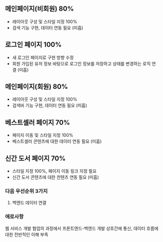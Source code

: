 ## 메인페이지(비회원) 80%
  - 레이아웃 구성 및 스타일 지정 100%
  - 검색 기능 구현, 데이터 연동 필요 (미흡)

## 로그인 페이지 100%
  - 새 로그인 페이지로 구현 방향 수정
  - 회원 가입된 유저 정보 바탕으로 로그인 정보를 저장하고 상태를 변경하는 로직 연결 (미흡)

## 메인페이지(회원) 80%
  - 레이아웃 구성 및 스타일 지정 100%
  - 검색바 기능 구현, 데이터 연동 필요 (미흡)

## 베스트셀러 페이지 70%
  - 페이지 이동 및 스타일 지정 100%
  - 베스트셀러 콘텐츠에 대한 데이터 연동 필요 (미흡)

## 신간 도서 페이지 70%
  - 스타일 지정 100%, 페이지 이동 링크 지정 필요
  - 신간 도서 콘텐츠에 대한 컨텐츠 연동 필요 (미흡)
  
### 다음 우선순위 3가지
1. 백엔드 데이터 연결

### 애로사항
웹 서비스 개발 협업의 과정에서 프론트엔드-백엔드 개발 상호간에 통신, 데이터 흐름에 대한 전반적인 이해 부족
